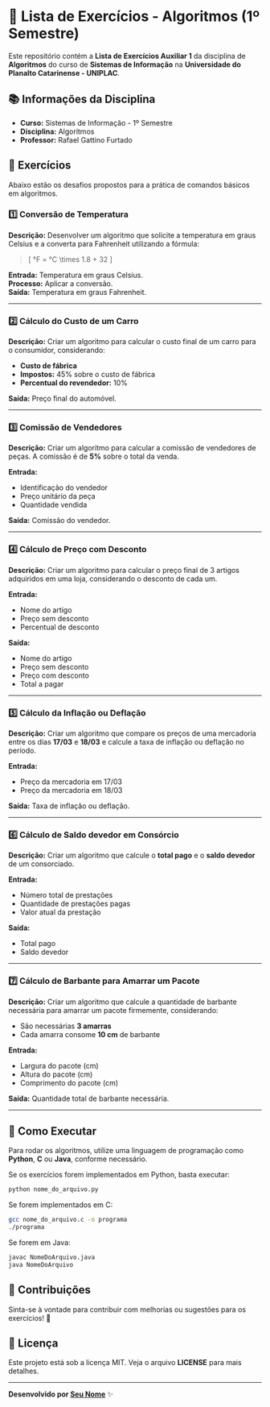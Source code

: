 # 📌 Lista de Exercícios - Algoritmos (1º Semestre)

Este repositório contém a **Lista de Exercícios Auxiliar 1** da disciplina de **Algoritmos** do curso de **Sistemas de Informação** na **Universidade do Planalto Catarinense - UNIPLAC**.

## 📚 Informações da Disciplina
- **Curso:** Sistemas de Informação - 1º Semestre
- **Disciplina:** Algoritmos
- **Professor:** Rafael Gattino Furtado

## 📝 Exercícios
Abaixo estão os desafios propostos para a prática de comandos básicos em algoritmos.

### 1️⃣ Conversão de Temperatura
**Descrição:** Desenvolver um algoritmo que solicite a temperatura em graus Celsius e a converta para Fahrenheit utilizando a fórmula:
> \[ °F = °C \times 1.8 + 32 \]

**Entrada:** Temperatura em graus Celsius.  
**Processo:** Aplicar a conversão.  
**Saída:** Temperatura em graus Fahrenheit.

---

### 2️⃣ Cálculo do Custo de um Carro
**Descrição:** Criar um algoritmo para calcular o custo final de um carro para o consumidor, considerando:
- **Custo de fábrica**
- **Impostos:** 45% sobre o custo de fábrica
- **Percentual do revendedor:** 10%

**Saída:** Preço final do automóvel.

---

### 3️⃣ Comissão de Vendedores
**Descrição:** Criar um algoritmo para calcular a comissão de vendedores de peças. A comissão é de **5%** sobre o total da venda.

**Entrada:**
- Identificação do vendedor
- Preço unitário da peça
- Quantidade vendida

**Saída:** Comissão do vendedor.

---

### 4️⃣ Cálculo de Preço com Desconto
**Descrição:** Criar um algoritmo para calcular o preço final de 3 artigos adquiridos em uma loja, considerando o desconto de cada um.

**Entrada:**
- Nome do artigo
- Preço sem desconto
- Percentual de desconto

**Saída:**
- Nome do artigo
- Preço sem desconto
- Preço com desconto
- Total a pagar

---

### 5️⃣ Cálculo da Inflação ou Deflação
**Descrição:** Criar um algoritmo que compare os preços de uma mercadoria entre os dias **17/03** e **18/03** e calcule a taxa de inflação ou deflação no período.

**Entrada:**
- Preço da mercadoria em 17/03
- Preço da mercadoria em 18/03

**Saída:** Taxa de inflação ou deflação.

---

### 6️⃣ Cálculo de Saldo devedor em Consórcio
**Descrição:** Criar um algoritmo que calcule o **total pago** e o **saldo devedor** de um consorciado.

**Entrada:**
- Número total de prestações
- Quantidade de prestações pagas
- Valor atual da prestação

**Saída:**
- Total pago
- Saldo devedor

---

### 7️⃣ Cálculo de Barbante para Amarrar um Pacote
**Descrição:** Criar um algoritmo que calcule a quantidade de barbante necessária para amarrar um pacote firmemente, considerando:
- São necessárias **3 amarras**
- Cada amarra consome **10 cm** de barbante

**Entrada:**
- Largura do pacote (cm)
- Altura do pacote (cm)
- Comprimento do pacote (cm)

**Saída:** Quantidade total de barbante necessária.

---

## 🚀 Como Executar
Para rodar os algoritmos, utilize uma linguagem de programação como **Python**, **C** ou **Java**, conforme necessário. 

Se os exercícios forem implementados em Python, basta executar:
```sh
python nome_do_arquivo.py
```

Se forem implementados em C:
```sh
gcc nome_do_arquivo.c -o programa
./programa
```

Se forem em Java:
```sh
javac NomeDoArquivo.java
java NomeDoArquivo
```

## 📌 Contribuições
Sinta-se à vontade para contribuir com melhorias ou sugestões para os exercícios! 🚀

## 📜 Licença
Este projeto está sob a licença MIT. Veja o arquivo **LICENSE** para mais detalhes.

---
**Desenvolvido por [Seu Nome](https://github.com/seuusuario)** ✨
